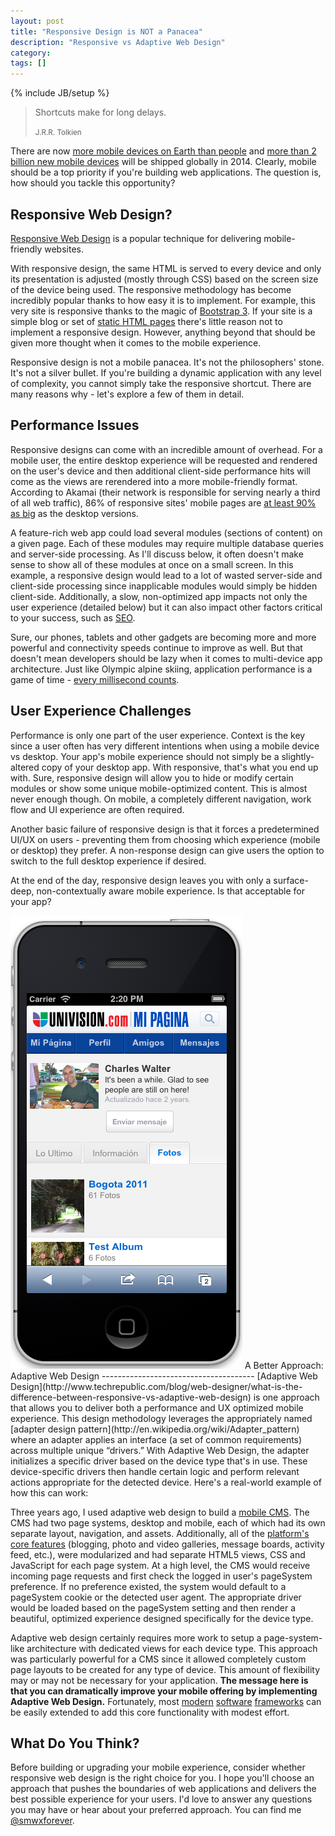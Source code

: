 ```yaml
---
layout: post
title: "Responsive Design is NOT a Panacea"
description: "Responsive vs Adaptive Web Design"
category: 
tags: []
---
```

{% include JB/setup %}

<blockquote>
	<p>Shortcuts make for long delays.</p>
	<small>J.R.R. Tolkien</small>
</blockquote>

There are now [more mobile devices on Earth than people](http://www.digitalbuzzblog.com/infographic-2013-mobile-growth-statistics/) and [more than 2 billion new mobile devices](http://www.digitalbuzzblog.com/infographic-2013-mobile-growth-statistics/) will be shipped globally in 2014. Clearly, mobile should be a top priority if you're building web applications. The question is, how should you tackle this opportunity?

Responsive Web Design?
----------------------
[Responsive Web Design](http://alistapart.com/article/responsive-web-design) is a popular technique for delivering mobile-friendly websites.

With responsive design, the same HTML is served to every device and only its presentation is adjusted (mostly through CSS) based on the screen size of the device being used. The responsive methodology has become incredibly popular thanks to how easy it is to implement. For example, this very site is responsive thanks to the magic of [Bootstrap 3](http://getbootstrap.com). If your site is a simple blog or set of [static HTML pages](http://pages.github.com) there's little reason not to implement a responsive design. However, anything beyond that should be given more thought when it comes to the mobile experience.

Responsive design is not a mobile panacea. It's not the philosophers' stone. It's not a silver bullet. If you're building a dynamic application with any level of complexity, you cannot simply take the responsive shortcut. There are many reasons why - let's explore a few of them in detail.


Performance Issues
------------------
Responsive designs can come with an incredible amount of overhead. For a mobile user, the entire desktop experience will be requested and rendered on the user's device and then additional client-side performance hits will come as the views are rerendered into a more mobile-friendly format. According to Akamai (their network is responsible for serving nearly a third of all web traffic), 86% of responsive sites' mobile pages are [at least 90% as big](http://www.slideshare.net/slideshow/embed_code/12557720?startSlide=32) as the desktop versions.

A feature-rich web app could load several modules (sections of content) on a given page. Each of these modules may require multiple database queries and server-side processing. As I'll discuss below, it often doesn't make sense to show all of these modules at once on a small screen. In this example, a responsive design would lead to a lot of wasted server-side and client-side processing since inapplicable modules would simply be hidden client-side. Additionally, a slow, non-optimized app impacts not only the user experience (detailed below) but it can also impact other factors critical to your success, such as [SEO](http://googlewebmastercentral.blogspot.com/2010/04/using-site-speed-in-web-search-ranking.html).

Sure, our phones, tablets and other gadgets are becoming more and more powerful and connectivity speeds continue to improve as well. But that doesn't mean developers should be lazy when it comes to multi-device app architecture. Just like Olympic alpine skiing, application performance is a game of time - [every millisecond counts](http://blog.kissmetrics.com/speed-is-a-killer).


User Experience Challenges
--------------------------
Performance is only one part of the user experience. Context is the key since a user often has very different intentions when using a mobile device vs desktop. Your app's mobile experience should not simply be a slightly-altered copy of your desktop app. With responsive, that's what you end up with. Sure, responsive design will allow you to hide or modify certain modules or show some unique mobile-optimized content. This is almost never enough though. On mobile, a completely different navigation, work flow and UI experience are often required.

Another basic failure of responsive design is that it forces a predetermined UI/UX on users - preventing them from choosing which experience (mobile or desktop) they prefer. A non-response design can give users the option to switch to the full desktop experience if desired.

At the end of the day, responsive design leaves you with only a surface-deep, non-contextually aware mobile experience. Is that acceptable for your app?


<img class="pull-right post-image" src="/assets/images/projects/socialcoremobile1.png" alt="Univision's 2011 MiPagina Mobile Web App" />
A Better Approach: Adaptive Web Design
--------------------------------------
[Adaptive Web Design](http://www.techrepublic.com/blog/web-designer/what-is-the-difference-between-responsive-vs-adaptive-web-design) is one approach that allows you to deliver both a performance and UX optimized mobile experience. This design methodology leverages the appropriately named [adapter design pattern](http://en.wikipedia.org/wiki/Adapter_pattern) where an adapter applies an interface (a set of common requirements) across multiple unique “drivers.” With Adaptive Web Design, the adapter initializes a specific driver based on the device type that's in use. These device-specific drivers then handle certain logic and perform relevant actions appropriate for the detected device. Here's a real-world example of how this can work:

Three years ago, I used adaptive web design to build a [mobile CMS](/projects.html#socialcore-mobile). The CMS had two page systems, desktop and mobile, each of which had its own separate layout, navigation, and assets. Additionally, all of the [platform's core features](/projects.html#socialcore) (blogging, photo and video galleries, message boards, activity feed, etc.), were modularized and had separate HTML5 views, CSS and JavaScript for each page system. At a high level, the CMS would receive incoming page requests and first check the logged in user's pageSystem preference. If no preference existed, the system would default to a pageSystem cookie or the detected user agent. The appropriate driver would be loaded based on the pageSystem setting and then render a beautiful, optimized experience designed specifically for the device type.

Adaptive web design certainly requires more work to setup a page-system-like architecture with dedicated views for each device type. This approach was particularly powerful for a CMS since it allowed completely custom page layouts to be created for any type of device. This amount of flexibility may or may not be necessary for your application. __The message here is that you can dramatically improve your mobile offering by implementing Adaptive Web Design.__ Fortunately, most [modern](http://fuelphp.com) [software](http://laravel.com) [frameworks](http://rubyonrails.org) can be easily extended to add this core functionality with modest effort.


What Do You Think?
---------------------------
Before building or upgrading your mobile experience, consider whether responsive web design is the right choice for you. I hope you'll choose an approach that pushes the boundaries of web applications and delivers the best possible experience for your users. I'd love to answer any questions you may have or hear about your preferred approach. You can find me [@smwxforever](http://twitter.com/smwrxforever).
